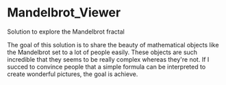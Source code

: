 # Mandelbrot_Viewer
 Solution to explore the Mandelbrot fractal

The goal of this solution is to share the beauty of mathematical objects like the Mandelbrot set to a lot of people easily. These objects are such incredible that they seems to be really complex whereas they're not. If I succed to convince people that a simple formula can be interpreted to create wonderful pictures, the goal is achieve.

